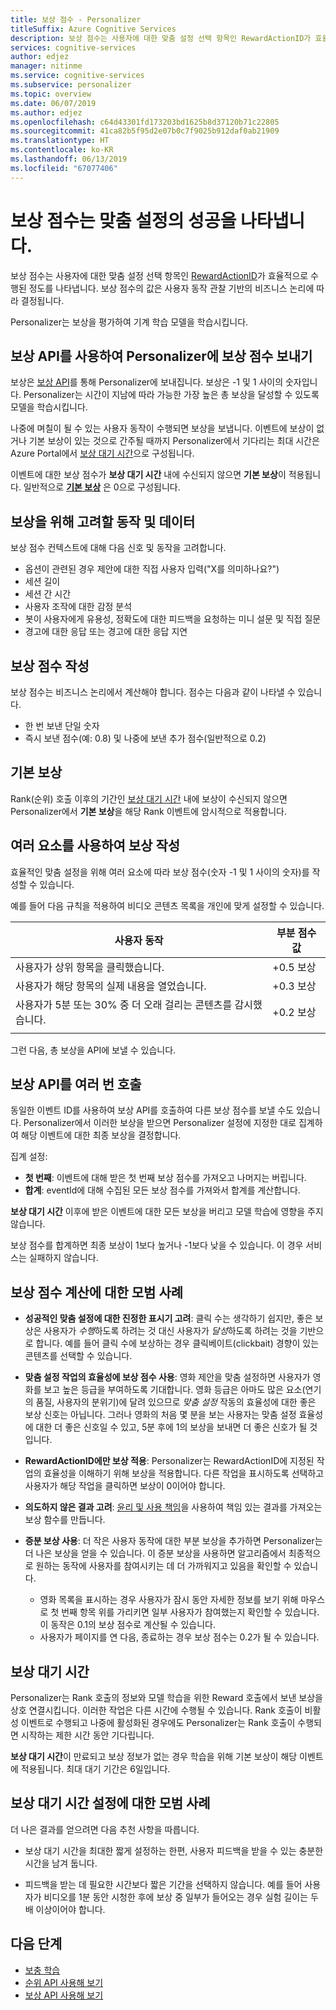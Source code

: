 ```yaml
---
title: 보상 점수 - Personalizer
titleSuffix: Azure Cognitive Services
description: 보상 점수는 사용자에 대한 맞춤 설정 선택 항목인 RewardActionID가 효율적으로 수행된 정도를 나타냅니다. 보상 점수의 값은 사용자 동작 관찰 기반의 비즈니스 논리에 따라 결정됩니다. Personalizer는 보상을 평가하여 기계 학습 모델을 학습시킵니다.
services: cognitive-services
author: edjez
manager: nitinme
ms.service: cognitive-services
ms.subservice: personalizer
ms.topic: overview
ms.date: 06/07/2019
ms.author: edjez
ms.openlocfilehash: c64d43301fd173203bd1625b8d37120b71c22805
ms.sourcegitcommit: 41ca82b5f95d2e07b0c7f9025b912daf0ab21909
ms.translationtype: HT
ms.contentlocale: ko-KR
ms.lasthandoff: 06/13/2019
ms.locfileid: "67077406"
---
```

# <a name="reward-scores-indicate-success-of-personalization"></a>보상 점수는 맞춤 설정의 성공을 나타냅니다.

보상 점수는 사용자에 대한 맞춤 설정 선택 항목인 [RewardActionID](https://docs.microsoft.com/rest/api/cognitiveservices/personalizer/rank/rank#response)가 효율적으로 수행된 정도를 나타냅니다. 보상 점수의 값은 사용자 동작 관찰 기반의 비즈니스 논리에 따라 결정됩니다.

Personalizer는 보상을 평가하여 기계 학습 모델을 학습시킵니다. 

## <a name="use-reward-api-to-send-reward-score-to-personalizer"></a>보상 API를 사용하여 Personalizer에 보상 점수 보내기

보상은 [보상 API](https://docs.microsoft.com/rest/api/cognitiveservices/personalizer/events/reward)를 통해 Personalizer에 보내집니다. 보상은 -1 및 1 사이의 숫자입니다. Personalizer는 시간이 지남에 따라 가능한 가장 높은 총 보상을 달성할 수 있도록 모델을 학습시킵니다.

나중에 며칠이 될 수 있는 사용자 동작이 수행되면 보상을 보냅니다. 이벤트에 보상이 없거나 기본 보상이 있는 것으로 간주될 때까지 Personalizer에서 기다리는 최대 시간은 Azure Portal에서 [보상 대기 시간](#reward-wait-time)으로 구성됩니다.

이벤트에 대한 보상 점수가 **보상 대기 시간** 내에 수신되지 않으면 **기본 보상**이 적용됩니다. 일반적으로 **[기본 보상](how-to-settings.md#configure-reward-settings-for-the-feedback-loop-based-on-use-case)** 은 0으로 구성됩니다.


## <a name="behaviors-and-data-to-consider-for-rewards"></a>보상을 위해 고려할 동작 및 데이터

보상 점수 컨텍스트에 대해 다음 신호 및 동작을 고려합니다.

* 옵션이 관련된 경우 제안에 대한 직접 사용자 입력("X를 의미하나요?")
* 세션 길이
* 세션 간 시간
* 사용자 조작에 대한 감정 분석
* 봇이 사용자에게 유용성, 정확도에 대한 피드백을 요청하는 미니 설문 및 직접 질문
* 경고에 대한 응답 또는 경고에 대한 응답 지연

## <a name="composing-reward-scores"></a>보상 점수 작성

보상 점수는 비즈니스 논리에서 계산해야 합니다. 점수는 다음과 같이 나타낼 수 있습니다.

* 한 번 보낸 단일 숫자 
* 즉시 보낸 점수(예: 0.8) 및 나중에 보낸 추가 점수(일반적으로 0.2)

## <a name="default-rewards"></a>기본 보상

Rank(순위) 호출 이후의 기간인 [보상 대기 시간](#reward-wait-time) 내에 보상이 수신되지 않으면 Personalizer에서 **기본 보상**을 해당 Rank 이벤트에 암시적으로 적용합니다.

## <a name="building-up-rewards-with-multiple-factors"></a>여러 요소를 사용하여 보상 작성  

효율적인 맞춤 설정을 위해 여러 요소에 따라 보상 점수(숫자 -1 및 1 사이의 숫자)를 작성할 수 있습니다. 

예를 들어 다음 규칙을 적용하여 비디오 콘텐츠 목록을 개인에 맞게 설정할 수 있습니다.

|사용자 동작|부분 점수 값|
|--|--|
|사용자가 상위 항목을 클릭했습니다.|+0.5 보상|
|사용자가 해당 항목의 실제 내용을 열었습니다.|+0.3 보상|
|사용자가 5분 또는 30% 중 더 오래 걸리는 콘텐츠를 감시했습니다.|+0.2 보상|
|||

그런 다음, 총 보상을 API에 보낼 수 있습니다.

## <a name="calling-the-reward-api-multiple-times"></a>보상 API를 여러 번 호출

동일한 이벤트 ID를 사용하여 보상 API를 호출하여 다른 보상 점수를 보낼 수도 있습니다. Personalizer에서 이러한 보상을 받으면 Personalizer 설정에 지정한 대로 집계하여 해당 이벤트에 대한 최종 보상을 결정합니다.

집계 설정:

*  **첫 번째**: 이벤트에 대해 받은 첫 번째 보상 점수를 가져오고 나머지는 버립니다.
* **합계**: eventId에 대해 수집된 모든 보상 점수를 가져와서 합계를 계산합니다.

**보상 대기 시간** 이후에 받은 이벤트에 대한 모든 보상을 버리고 모델 학습에 영향을 주지 않습니다.

보상 점수를 합계하면 최종 보상이 1보다 높거나 -1보다 낮을 수 있습니다. 이 경우 서비스는 실패하지 않습니다.

<!--
@edjez - is the number ignored if it is outside the acceptable range?
-->

## <a name="best-practices-for-calculating-reward-score"></a>보상 점수 계산에 대한 모범 사례

* **성공적인 맞춤 설정에 대한 진정한 표시기 고려**: 클릭 수는 생각하기 쉽지만, 좋은 보상은 사용자가 *수행*하도록 하려는 것 대신 사용자가 *달성*하도록 하려는 것을 기반으로 합니다.  예를 들어 클릭 수에 보상하는 경우 클릭베이트(clickbait) 경향이 있는 콘텐츠를 선택할 수 있습니다.

* **맞춤 설정 작업의 효율성에 보상 점수 사용**: 영화 제안을 맞춤 설정하면 사용자가 영화를 보고 높은 등급을 부여하도록 기대합니다. 영화 등급은 아마도 많은 요소(연기의 품질, 사용자의 분위기)에 달려 있으므로 *맞춤 설정* 작동의 효율성에 대한 좋은 보상 신호는 아닙니다. 그러나 영화의 처음 몇 분을 보는 사용자는 맞춤 설정 효율성에 대한 더 좋은 신호일 수 있고, 5분 후에 1의 보상을 보내면 더 좋은 신호가 될 것입니다.

* **RewardActionID에만 보상 적용**: Personalizer는 RewardActionID에 지정된 작업의 효율성을 이해하기 위해 보상을 적용합니다. 다른 작업을 표시하도록 선택하고 사용자가 해당 작업을 클릭하면 보상이 0이어야 합니다.

* **의도하지 않은 결과 고려**: [윤리 및 사용 책임](ethics-responsible-use.md)을 사용하여 책임 있는 결과를 가져오는 보상 함수를 만듭니다.

* **증분 보상 사용**: 더 작은 사용자 동작에 대한 부분 보상을 추가하면 Personalizer는 더 나은 보상을 얻을 수 있습니다. 이 증분 보상을 사용하면 알고리즘에서 최종적으로 원하는 동작에 사용자를 참여시키는 데 더 가까워지고 있음을 확인할 수 있습니다.
    * 영화 목록을 표시하는 경우 사용자가 잠시 동안 자세한 정보를 보기 위해 마우스로 첫 번째 항목 위를 가리키면 일부 사용자가 참여했는지 확인할 수 있습니다. 이 동작은 0.1의 보상 점수로 계산될 수 있습니다. 
    * 사용자가 페이지를 연 다음, 종료하는 경우 보상 점수는 0.2가 될 수 있습니다. 

## <a name="reward-wait-time"></a>보상 대기 시간

Personalizer는 Rank 호출의 정보와 모델 학습을 위한 Reward 호출에서 보낸 보상을 상호 연결시킵니다. 이러한 작업은 다른 시간에 수행될 수 있습니다. Rank 호출이 비활성 이벤트로 수행되고 나중에 활성화된 경우에도 Personalizer는 Rank 호출이 수행되면 시작하는 제한 시간 동안 기다립니다.

**보상 대기 시간**이 만료되고 보상 정보가 없는 경우 학습을 위해 기본 보상이 해당 이벤트에 적용됩니다. 최대 대기 기간은 6일입니다.

## <a name="best-practices-for-setting-reward-wait-time"></a>보상 대기 시간 설정에 대한 모범 사례

더 나은 결과를 얻으려면 다음 추천 사항을 따릅니다.

* 보상 대기 시간을 최대한 짧게 설정하는 한편, 사용자 피드백을 받을 수 있는 충분한 시간을 남겨 둡니다. 

<!--@Edjez - storage quota? -->

* 피드백을 받는 데 필요한 시간보다 짧은 기간을 선택하지 않습니다. 예를 들어 사용자가 비디오를 1분 동안 시청한 후에 보상 중 일부가 들어오는 경우 실험 길이는 두 배 이상이어야 합니다.

## <a name="next-steps"></a>다음 단계

* [보충 학습](concepts-reinforcement-learning.md) 
* [순위 API 사용해 보기](https://westus2.dev.cognitive.microsoft.com/docs/services/personalizer-api/operations/Rank/console)
* [보상 API 사용해 보기](https://westus2.dev.cognitive.microsoft.com/docs/services/personalizer-api/operations/Reward)
